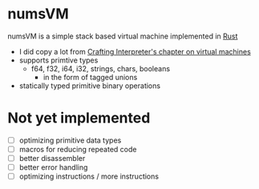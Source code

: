 # numsVM

numsVM is a simple stack based virtual machine implemented in [Rust](https://www.rust-lang.org)
- I did copy a lot from [Crafting Interpreter's chapter on virtual machines](http://craftinginterpreters.com/a-virtual-machine.html)
- supports primtive types
  - f64, f32, i64, i32, strings, chars, booleans
      - in the form of tagged unions
- statically typed primitive binary operations

# Not yet implemented
- [ ]  optimizing primitive data types
- [ ]  macros for reducing repeated code
- [ ]  better disassembler
- [ ]  better error handling
- [ ]  optimizing instructions / more instructions
